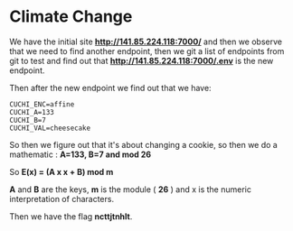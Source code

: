 # Climate Change


We have the initial site **http://141.85.224.118:7000/** and then we observe that we need to find another endpoint, then we git a list of endpoints from git to test and find out that **http://141.85.224.118:7000/.env** is the new endpoint.

Then after the new endpoint we find out that we have:

```
CUCHI_ENC=affine
CUCHI_A=133
CUCHI_B=7
CUCHI_VAL=cheesecake
```

So then we figure out that it's about changing a cookie, so then we do a mathematic : **A=133, B=7 and mod 26**

So **E(x) = (A x x + B) mod m** 

**A** and **B** are the keys, **m** is the module ( **26** ) and x is the numeric interpretation of characters.

Then we have the flag **ncttjtnhlt**.
